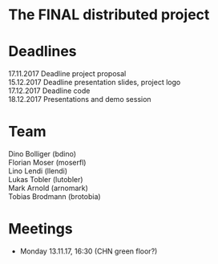 # The FINAL distributed project

# Deadlines
17.11.2017 Deadline project proposal  
15.12.2017 Deadline presentation slides, project logo  
17.12.2017 Deadline code  
18.12.2017 Presentations and demo session

# Team

Dino Bolliger (bdino)  
Florian Moser (moserfl)  
Lino Lendi (llendi)  
Lukas Tobler (lutobler)  
Mark Arnold (arnomark)  
Tobias Brodmann (brotobia)

# Meetings

- Monday 13.11.17, 16:30 (CHN green floor?)
